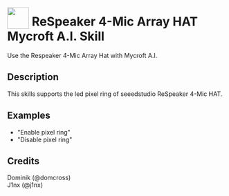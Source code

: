 # <img src='https://camo.githubusercontent.com/16b0193e895780987f64fdbef7551c4adbd4033f/68747470733a2f2f7261772e6769746861636b2e636f6d2f466f7274417765736f6d652f466f6e742d417765736f6d652f6d61737465722f737667732f736f6c69642f636f672e737667' card_color='#22a7f0' width='50' height='50' style='vertical-align:bottom'/> ReSpeaker 4-Mic Array HAT Mycroft A.I. Skill
Use the Respeaker 4-Mic Array Hat with Mycroft A.I.

## Description
This skills supports the led pixel ring of seeedstudio ReSpeaker 4-Mic HAT.

## Examples
 - "Enable pixel ring"
 - "Disable pixel ring"


## Credits
Dominik (@domcross)<br>
J1nx (@j1nx)


